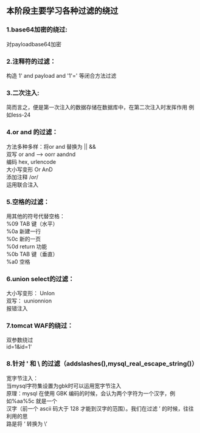 ## 本阶段主要学习各种过滤的绕过

### 1.base64加密的绕过:
对payloadbase64加密

### 2.注释符的过滤：
构造 1' and payload and '1'=' 等闭合方法过滤

### 3.二次注入:
简而言之，便是第一次注入的数据存储在数据库中，在第二次注入时发挥作用 例如less-24

### 4.or and 的过滤：
方法多种多样：将or  and 替换为 ||  &&<br />    双写 or and -->  oorr aandnd<br />    编码 hex, urlencode<br />    大小写变形 Or AnD<br />    添加注释 /*or*/<br />    运用联合注入<br /> 
### 5.空格的过滤：
用其他的符号代替空格：<br />%09  TAB 键（水平） <br />%0a  新建一行 <br />%0c  新的一页 <br />%0d  return 功能 <br />%0b  TAB 键（垂直） <br />%a0  空格 

### 6.union select的过滤：
大小写变形： UnIon<br />双写： uunionnion<br />报错注入

### 7.tomcat WAF的绕过：
双参数绕过<br />id=1&id=1'

### 8.针对 ' 和 \ 的过滤（addslashes(),mysql_real_escape_string()）
宽字节注入：<br />当mysql字符集设置为gbk时可以运用宽字节注入<br />原理：mysql 在使用 GBK 编码的时候，会认为两个字符为一个汉字，例如%aa%5c 就是一个 <br />汉字（前一个 ascii 码大于 128 才能到汉字的范围）。我们在过滤 ’ 的时候，往往利用的思 <br />路是将 ‘ 转换为 \’

